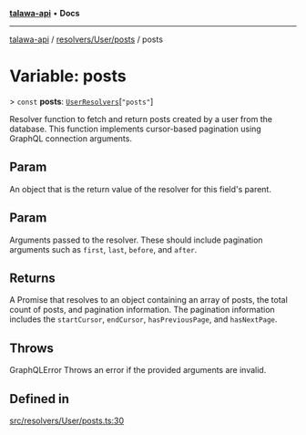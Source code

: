 [**talawa-api**](../../../../README.md) • **Docs**

***

[talawa-api](../../../../modules.md) / [resolvers/User/posts](../README.md) / posts

# Variable: posts

\> `const` **posts**: [`UserResolvers`](../../../../types/generatedGraphQLTypes/type-aliases/UserResolvers.md)\[`"posts"`\]

Resolver function to fetch and return posts created by a user from the database.
This function implements cursor-based pagination using GraphQL connection arguments.

## Param

An object that is the return value of the resolver for this field's parent.

## Param

Arguments passed to the resolver. These should include pagination arguments such as `first`, `last`, `before`, and `after`.

## Returns

A Promise that resolves to an object containing an array of posts, the total count of posts, and pagination information. The pagination information includes the `startCursor`, `endCursor`, `hasPreviousPage`, and `hasNextPage`.

## Throws

GraphQLError Throws an error if the provided arguments are invalid.

## Defined in

[src/resolvers/User/posts.ts:30](https://github.com/PalisadoesFoundation/talawa-api/blob/a6e7ac91b581c9109559657faf0f934f3eb41fe7/src/resolvers/User/posts.ts#L30)
